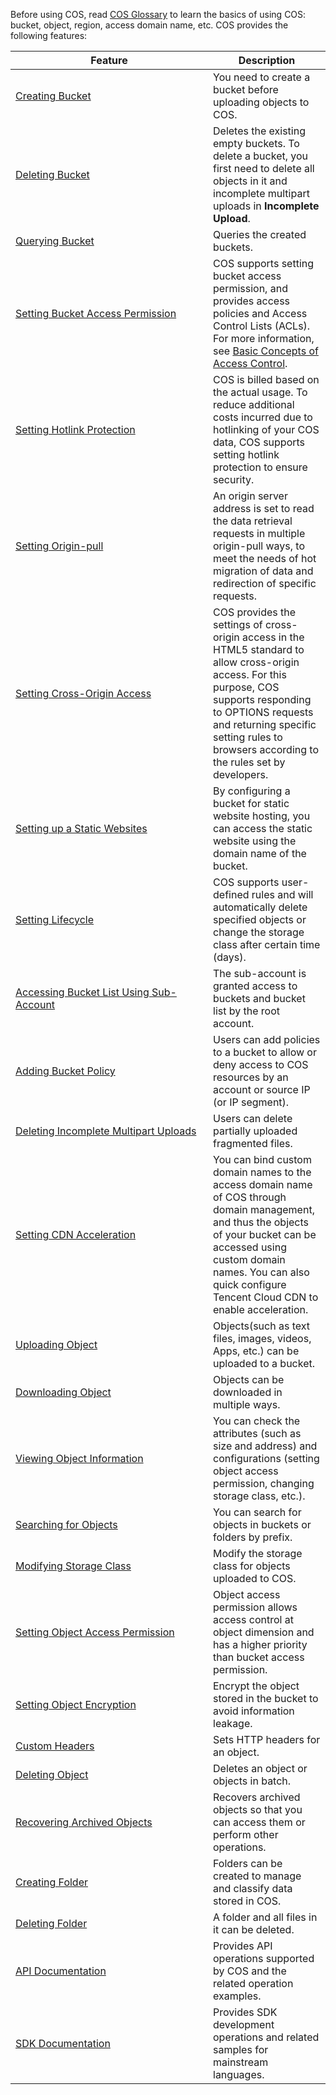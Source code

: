 Before using COS, read [COS Glossary](https://cloud.tencent.com/document/product/436/18507) to learn the basics of using COS: bucket, object, region, access domain name, etc.
COS provides the following features:
<style>
table th:first-of-type {
    width: 300px;
}
</style>

| Feature |Description|  
|---------|---------|
| [Creating Bucket](https://cloud.tencent.com/document/product/436/13309)| You need to create a bucket before uploading objects to COS.| 
| [Deleting Bucket](https://cloud.tencent.com/document/product/436/32433)|Deletes the existing empty buckets. To delete a bucket, you first need to delete all objects in it and incomplete multipart uploads in **Incomplete Upload**. |
| [Querying Bucket](https://cloud.tencent.com/document/product/436/13313)| Queries the created buckets. |
| [Setting Bucket Access Permission](https://cloud.tencent.com/document/product/436/13315)| COS supports setting bucket access permission, and provides access policies and Access Control Lists (ACLs). For more information, see [Basic Concepts of Access Control](https://cloud.tencent.com/document/product/436/30749). |
| [Setting Hotlink Protection](https://cloud.tencent.com/document/product/436/13319)|COS is billed based on the actual usage. To reduce additional costs incurred due to hotlinking of your COS data, COS supports setting hotlink protection to ensure security. |
| [Setting Origin-pull](https://cloud.tencent.com/document/product/436/13310)|An origin server address is set to read the data retrieval requests in multiple origin-pull ways, to meet the needs of hot migration of data and redirection of specific requests. |
| [Setting Cross-Origin Access](https://cloud.tencent.com/document/product/436/13318)|COS provides the settings of cross-origin access in the HTML5 standard to allow cross-origin access. For this purpose, COS supports responding to OPTIONS requests and returning specific setting rules to browsers according to the rules set by developers. |
| [Setting up a Static Websites](https://cloud.tencent.com/document/product/436/14984)|By configuring a bucket for static website hosting, you can access the static website using the domain name of the bucket. |
| [Setting Lifecycle](https://cloud.tencent.com/document/product/436/14605)|COS supports user-defined rules and will automatically delete specified objects or change the storage class after certain time (days). |
| [Accessing Bucket List Using Sub-Account](https://cloud.tencent.com/document/product/436/17061)| The sub-account is granted access to buckets and bucket list by the root account. |
| [Adding Bucket Policy](https://cloud.tencent.com/document/product/436/33369)|Users can add policies to a bucket to allow or deny access to COS resources by an account or source IP (or IP segment). |
| [Deleting Incomplete Multipart Uploads](https://cloud.tencent.com/document/product/436/17313) | Users can delete partially uploaded fragmented files. |
| [Setting CDN Acceleration](https://cloud.tencent.com/document/product/436/18424)| You can bind custom domain names to the access domain name of COS through domain management, and thus the objects of your bucket can be accessed using custom domain names. You can also quick configure Tencent Cloud CDN to enable acceleration. |
| [Uploading Object](https://cloud.tencent.com/document/product/436/13321) | Objects(such as text files, images, videos, Apps, etc.) can be uploaded to a bucket. |
| [Downloading Object](https://cloud.tencent.com/document/product/436/13322)|Objects can be downloaded in multiple ways. |
| [Viewing Object Information](https://cloud.tencent.com/document/product/436/13326) | You can check the attributes (such as size and address) and configurations (setting object access permission, changing storage class, etc.).|
| [Searching for Objects](https://cloud.tencent.com/document/product/436/13325)| You can search for objects in buckets or folders by prefix. |
| [Modifying Storage Class](https://cloud.tencent.com/document/product/436/33492)  | Modify the storage class for objects uploaded to COS. |
| [Setting Object Access Permission](https://cloud.tencent.com/document/product/436/13327) | Object access permission allows access control at object dimension and has a higher priority than bucket access permission. |
| [Setting Object Encryption](https://cloud.tencent.com/document/product/436/33366) | Encrypt the object stored in the bucket to avoid information leakage. |
| [Custom Headers](https://cloud.tencent.com/document/product/436/13361)|Sets HTTP headers for an object. |
| [Deleting Object](https://cloud.tencent.com/document/product/436/13323)|Deletes an object or objects in batch. |
| [Recovering Archived Objects](https://cloud.tencent.com/document/product/436/32430) | Recovers archived objects so that you can access them or perform other operations. |
| [Creating Folder](https://cloud.tencent.com/document/product/436/13329)|Folders can be created to manage and classify data stored in COS. |
| [Deleting Folder](https://cloud.tencent.com/document/product/436/13330)|A folder and all files in it can be deleted. |
| [API Documentation](https://cloud.tencent.com/document/product/436/7751)| Provides API operations supported by COS and the related operation examples. |
| [SDK Documentation](https://cloud.tencent.com/document/product/436/6474)| Provides SDK development operations and related samples for mainstream languages. |

